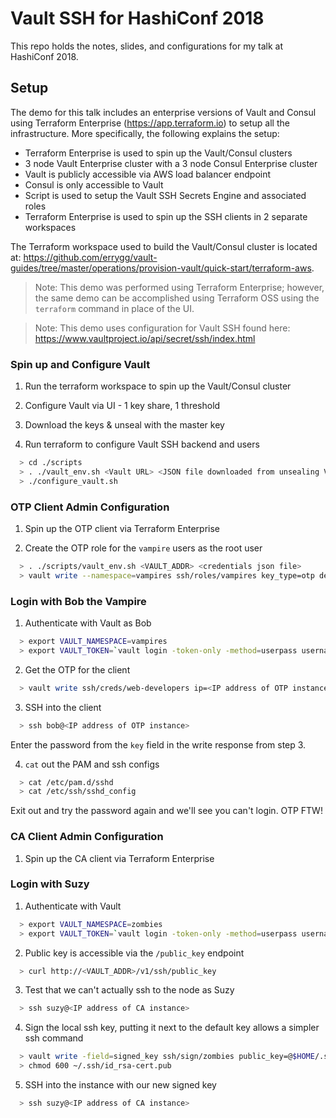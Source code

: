 # Vault SSH for HashiConf 2018

This repo holds the notes, slides, and configurations for my talk at HashiConf 2018.

## Setup

The demo for this talk includes an enterprise versions of Vault and Consul using Terraform Enterprise (https://app.terraform.io) to setup all the infrastructure. More specifically, the following explains the setup:

* Terraform Enterprise is used to spin up the Vault/Consul clusters
* 3 node Vault Enterprise cluster with a 3 node Consul Enterprise cluster
* Vault is publicly accessible via AWS load balancer endpoint
* Consul is only accessible to Vault
* Script is used to setup the Vault SSH Secrets Engine and associated roles
* Terraform Enterprise is used to spin up the SSH clients in 2 separate workspaces

The Terraform workspace used to build the Vault/Consul cluster is located at: https://github.com/errygg/vault-guides/tree/master/operations/provision-vault/quick-start/terraform-aws.

> Note: This demo was performed using Terraform Enterprise; however, the same
demo can be accomplished using Terraform OSS using the `terraform` command in
place of the UI.

> Note: This demo uses configuration for Vault SSH found here: https://www.vaultproject.io/api/secret/ssh/index.html

### Spin up and Configure Vault

1. Run the terraform workspace to spin up the Vault/Consul cluster

2. Configure Vault via UI - 1 key share, 1 threshold

3. Download the keys & unseal with the master key

4. Run terraform to configure Vault SSH backend and users

```bash
  > cd ./scripts
  > . ./vault_env.sh <Vault URL> <JSON file downloaded from unsealing Vault>
  > ./configure_vault.sh
```

### OTP Client Admin Configuration

1. Spin up the OTP client via Terraform Enterprise

2. Create the OTP role for the `vampire` users as the root user

```bash
  > . ./scripts/vault_env.sh <VAULT_ADDR> <credentials json file>
  > vault write --namespace=vampires ssh/roles/vampires key_type=otp default_user=bob cidr_list="<IP address of OTP instance>/32"
```

### Login with Bob the Vampire

1. Authenticate with Vault as Bob

```bash
  > export VAULT_NAMESPACE=vampires
  > export VAULT_TOKEN=`vault login -token-only -method=userpass username=bob`
```

2. Get the OTP for the client

```bash
  > vault write ssh/creds/web-developers ip=<IP address of OTP instance>
```

3. SSH into the client

```bash
  > ssh bob@<IP address of OTP instance>
```

Enter the password from the `key` field in the write response from step 3.

4. `cat` out the PAM and ssh configs

```bash
  > cat /etc/pam.d/sshd
  > cat /etc/ssh/sshd_config
```

Exit out and try the password again and we'll see you can't login. OTP FTW!

### CA Client Admin Configuration

1. Spin up the CA client via Terraform Enterprise

### Login with Suzy

1. Authenticate with Vault

```bash
  > export VAULT_NAMESPACE=zombies
  > export VAULT_TOKEN=`vault login -token-only -method=userpass username=suzy`
```

2. Public key is accessible via the `/public_key` endpoint

```bash
  > curl http://<VAULT_ADDR>/v1/ssh/public_key
```

3. Test that we can't actually ssh to the node as Suzy

```bash
  > ssh suzy@<IP address of CA instance>
```

4. Sign the local ssh key, putting it next to the default key allows a simpler ssh command

```bash
  > vault write -field=signed_key ssh/sign/zombies public_key=@$HOME/.ssh/id_rsa.pub > ~/.ssh/id_rsa-cert.pub
  > chmod 600 ~/.ssh/id_rsa-cert.pub
```

5. SSH into the instance with our new signed key

```bash
  > ssh suzy@<IP address of CA instance>
```
